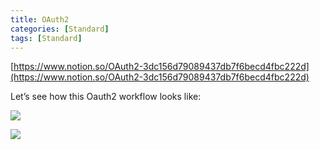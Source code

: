 ```yaml
---
title: OAuth2
categories: [Standard]
tags: [Standard]
---
```


[https://www.notion.so/OAuth2-3dc156d79089437db7f6becd4fbc222d](https://www.notion.so/OAuth2-3dc156d79089437db7f6becd4fbc222d)


Let’s see how this Oauth2 workflow looks like:


![](https://prod-files-secure.s3.us-west-2.amazonaws.com/9960fb2a-b75e-4bea-a8f9-b00925db1215/3bce41e0-99e8-4ebd-9701-e2bc9cbb79a2/Untitled.png?X-Amz-Algorithm=AWS4-HMAC-SHA256&X-Amz-Content-Sha256=UNSIGNED-PAYLOAD&X-Amz-Credential=ASIAZI2LB466VVHNUGGS%2F20250716%2Fus-west-2%2Fs3%2Faws4_request&X-Amz-Date=20250716T202757Z&X-Amz-Expires=3600&X-Amz-Security-Token=IQoJb3JpZ2luX2VjEEsaCXVzLXdlc3QtMiJIMEYCIQDW%2BzwAI%2FsKLTyxqon3FVIg2nfpZ%2BIi0m1cvbpQs%2BWi6wIhAPUzWL0gtt6l6AcG630paBdq6juFdJcNnDR0NJbypFVFKv8DCGQQABoMNjM3NDIzMTgzODA1Igxhg0Ky4FViDOmS%2F4Qq3APPnvn%2BR1c4HeSmLps2Tk7BOuBBXGIfHtfk0PMgBoPBtrWf6l5mixFJ4i4jK3kHhqqS7WpvTpBGFQNaLLi%2FFs3DC93by6yIy6ZxtPTHCg3BTWmdNqbignQz7FAxqUo9HaNI6pisQcDVwqcZIcJmZ9qxSbsxBFVJ28spu%2F8sdG6KTBPShDyiEAfR0iHWMmUGlx6QGkPd8ICIfYBIgDsX7zXGN6hxESpFkLeRTjuYUQnSirGxpClM%2F9ij0wMKBZ8vNTOyB6Hky%2BYgRFoKNpwzRRYGdE%2BWxfQK%2B%2FYl0Cjk1W2%2BPduiRKnXWDH0yboxSv%2F17h7Ih1z0MxxYITXzMCuHkPuH7r9T6pfrWq5J4mguNW6aI2aVMFjvRbwUkSodd0IV1wL%2BPZICKVHnU9KHaXgtIP%2B0oXF4f6Un1DIf2Y%2FitZvz5wTKcEdfcGRuua1DHdrf4%2BaUWpfz%2Fj%2FaWe06%2BmteLF6O3loBeVhwgYa%2FomDrre1GzfbNDdQHGdvxdINmkTyo7d%2BXJ4YcWrJyw5IUhc%2Bvyh7zmUxEc8Q%2FJVuiwxUv328VUUWC651ufUDbYsKZtvUcAWFSdUN82pDUwG3IPXnPqM66jav6%2FmuWyyO9JbD%2BK%2FycKqzZhwvfGm7vLjXjPTDs4N%2FDBjqkAdF5bSQuI6rM7HYdQSUBIIm80GpibNEhrgKrlJsMmeIilgWDrJAp7F1gD3xH15OA8XM1jazaFExjN%2BUIqRTc2qu8xF12IPOIrw26oBy9kLLn7Gk%2ByDL8bWgBz2LIFh6biuYwb8seMcQILNYtQPKy2JeQH503lcNDVnxlpZd5Fkh3wm67Bc53kQA6oiAg8rofmFXHNL9ZtP7U7rObCGU9XWdYLD7s&X-Amz-Signature=24dc55052d48d00122ca5448a41160a9f8a1bd05159976b0d7e61b993b195c02&X-Amz-SignedHeaders=host&x-amz-checksum-mode=ENABLED&x-id=GetObject)


![](https://prod-files-secure.s3.us-west-2.amazonaws.com/9960fb2a-b75e-4bea-a8f9-b00925db1215/27d32b66-de43-41de-80f7-7edb81d1190f/Untitled.png?X-Amz-Algorithm=AWS4-HMAC-SHA256&X-Amz-Content-Sha256=UNSIGNED-PAYLOAD&X-Amz-Credential=ASIAZI2LB466VVHNUGGS%2F20250716%2Fus-west-2%2Fs3%2Faws4_request&X-Amz-Date=20250716T202757Z&X-Amz-Expires=3600&X-Amz-Security-Token=IQoJb3JpZ2luX2VjEEsaCXVzLXdlc3QtMiJIMEYCIQDW%2BzwAI%2FsKLTyxqon3FVIg2nfpZ%2BIi0m1cvbpQs%2BWi6wIhAPUzWL0gtt6l6AcG630paBdq6juFdJcNnDR0NJbypFVFKv8DCGQQABoMNjM3NDIzMTgzODA1Igxhg0Ky4FViDOmS%2F4Qq3APPnvn%2BR1c4HeSmLps2Tk7BOuBBXGIfHtfk0PMgBoPBtrWf6l5mixFJ4i4jK3kHhqqS7WpvTpBGFQNaLLi%2FFs3DC93by6yIy6ZxtPTHCg3BTWmdNqbignQz7FAxqUo9HaNI6pisQcDVwqcZIcJmZ9qxSbsxBFVJ28spu%2F8sdG6KTBPShDyiEAfR0iHWMmUGlx6QGkPd8ICIfYBIgDsX7zXGN6hxESpFkLeRTjuYUQnSirGxpClM%2F9ij0wMKBZ8vNTOyB6Hky%2BYgRFoKNpwzRRYGdE%2BWxfQK%2B%2FYl0Cjk1W2%2BPduiRKnXWDH0yboxSv%2F17h7Ih1z0MxxYITXzMCuHkPuH7r9T6pfrWq5J4mguNW6aI2aVMFjvRbwUkSodd0IV1wL%2BPZICKVHnU9KHaXgtIP%2B0oXF4f6Un1DIf2Y%2FitZvz5wTKcEdfcGRuua1DHdrf4%2BaUWpfz%2Fj%2FaWe06%2BmteLF6O3loBeVhwgYa%2FomDrre1GzfbNDdQHGdvxdINmkTyo7d%2BXJ4YcWrJyw5IUhc%2Bvyh7zmUxEc8Q%2FJVuiwxUv328VUUWC651ufUDbYsKZtvUcAWFSdUN82pDUwG3IPXnPqM66jav6%2FmuWyyO9JbD%2BK%2FycKqzZhwvfGm7vLjXjPTDs4N%2FDBjqkAdF5bSQuI6rM7HYdQSUBIIm80GpibNEhrgKrlJsMmeIilgWDrJAp7F1gD3xH15OA8XM1jazaFExjN%2BUIqRTc2qu8xF12IPOIrw26oBy9kLLn7Gk%2ByDL8bWgBz2LIFh6biuYwb8seMcQILNYtQPKy2JeQH503lcNDVnxlpZd5Fkh3wm67Bc53kQA6oiAg8rofmFXHNL9ZtP7U7rObCGU9XWdYLD7s&X-Amz-Signature=32b0cde2f3a46bdda8ef207fd61e079e7faa0a82b070921bd6fddeee19f99ab5&X-Amz-SignedHeaders=host&x-amz-checksum-mode=ENABLED&x-id=GetObject)

